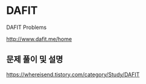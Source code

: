 # DAFIT

DAFIT Problems

http://www.dafit.me/home

## 문제 풀이 및 설명
https://whereisend.tistory.com/category/Study/DAFIT
